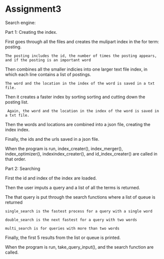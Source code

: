 # Assignment3

Search engine:

Part 1: Creating the index.

  First goes through all the files and creates the mulipart index in the for term: posting.
  
    The posting includes the id, the number of times the posting appears, and if the posting is an important word
    
  Then combines all the smaller indicies into one larger text file index, in which each line contains a list of postings.
  
    The word and the location in the index of the word is saved in a txt file.
    
  Then it creates a faster index by sorting sorting and cutting down the posting list.
  
     Again, the word and the location in the index of the word is saved in a txt file.
     
  Then the words and locations are combined into a json file, creating the index index.
  
  Finally, the ids and the urls saved in a json file.
  
  When the program is run, index_creater(), index_merger(), index_optimizer(), indexindex_creater(), and id_index_creater() are called in that order.
  
Part 2: Searching

  First the id and index of the index are loaded.
  
  Then the user imputs a query and a list of all the terms is returned.
  
  The that query is put through the search functions where a list of queue is returned
  
    single_search is the fastest process for a query with a single word
    
    double_search is the next fastest for a query with two words
    
    multi_search is for queries with more than two words
    
  Finally, the first 5 results from the list or queue is printed.
  
  When the program is run, take_query_input(), and the search function are called.
    
    
